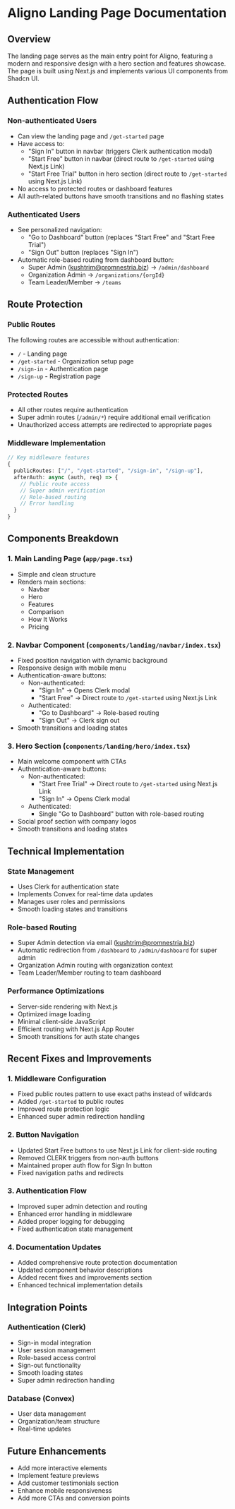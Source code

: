 # Aligno Landing Page Documentation

## Overview
The landing page serves as the main entry point for Aligno, featuring a modern and responsive design with a hero section and features showcase. The page is built using Next.js and implements various UI components from Shadcn UI.

## Authentication Flow

### Non-authenticated Users
- Can view the landing page and `/get-started` page
- Have access to:
  - "Sign In" button in navbar (triggers Clerk authentication modal)
  - "Start Free" button in navbar (direct route to `/get-started` using Next.js Link)
  - "Start Free Trial" button in hero section (direct route to `/get-started` using Next.js Link)
- No access to protected routes or dashboard features
- All auth-related buttons have smooth transitions and no flashing states

### Authenticated Users
- See personalized navigation:
  - "Go to Dashboard" button (replaces "Start Free" and "Start Free Trial")
  - "Sign Out" button (replaces "Sign In")
- Automatic role-based routing from dashboard button:
  - Super Admin (kushtrim@promnestria.biz) → `/admin/dashboard`
  - Organization Admin → `/organizations/{orgId}`
  - Team Leader/Member → `/teams`

## Route Protection

### Public Routes
The following routes are accessible without authentication:
- `/` - Landing page
- `/get-started` - Organization setup page
- `/sign-in` - Authentication page
- `/sign-up` - Registration page

### Protected Routes
- All other routes require authentication
- Super admin routes (`/admin/*`) require additional email verification
- Unauthorized access attempts are redirected to appropriate pages

### Middleware Implementation
```typescript
// Key middleware features
{
  publicRoutes: ["/", "/get-started", "/sign-in", "/sign-up"],
  afterAuth: async (auth, req) => {
    // Public route access
    // Super admin verification
    // Role-based routing
    // Error handling
  }
}
```

## Components Breakdown

### 1. Main Landing Page (`app/page.tsx`)
- Simple and clean structure
- Renders main sections:
  - Navbar
  - Hero
  - Features
  - Comparison
  - How It Works
  - Pricing

### 2. Navbar Component (`components/landing/navbar/index.tsx`)
- Fixed position navigation with dynamic background
- Responsive design with mobile menu
- Authentication-aware buttons:
  - Non-authenticated:
    - "Sign In" → Opens Clerk modal
    - "Start Free" → Direct route to `/get-started` using Next.js Link
  - Authenticated:
    - "Go to Dashboard" → Role-based routing
    - "Sign Out" → Clerk sign out
- Smooth transitions and loading states

### 3. Hero Section (`components/landing/hero/index.tsx`)
- Main welcome component with CTAs
- Authentication-aware buttons:
  - Non-authenticated:
    - "Start Free Trial" → Direct route to `/get-started` using Next.js Link
    - "Sign In" → Opens Clerk modal
  - Authenticated:
    - Single "Go to Dashboard" button with role-based routing
- Social proof section with company logos
- Smooth transitions and loading states

## Technical Implementation

### State Management
- Uses Clerk for authentication state
- Implements Convex for real-time data updates
- Manages user roles and permissions
- Smooth loading states and transitions

### Role-based Routing
- Super Admin detection via email (kushtrim@promnestria.biz)
- Automatic redirection from `/dashboard` to `/admin/dashboard` for super admin
- Organization Admin routing with organization context
- Team Leader/Member routing to team dashboard

### Performance Optimizations
- Server-side rendering with Next.js
- Optimized image loading
- Minimal client-side JavaScript
- Efficient routing with Next.js App Router
- Smooth transitions for auth state changes

## Recent Fixes and Improvements

### 1. Middleware Configuration
- Fixed public routes pattern to use exact paths instead of wildcards
- Added `/get-started` to public routes
- Improved route protection logic
- Enhanced super admin redirection handling

### 2. Button Navigation
- Updated Start Free buttons to use Next.js Link for client-side routing
- Removed CLERK triggers from non-auth buttons
- Maintained proper auth flow for Sign In button
- Fixed navigation paths and redirects

### 3. Authentication Flow
- Improved super admin detection and routing
- Enhanced error handling in middleware
- Added proper logging for debugging
- Fixed authentication state management

### 4. Documentation Updates
- Added comprehensive route protection documentation
- Updated component behavior descriptions
- Added recent fixes and improvements section
- Enhanced technical implementation details

## Integration Points

### Authentication (Clerk)
- Sign-in modal integration
- User session management
- Role-based access control
- Sign-out functionality
- Smooth loading states
- Super admin redirection handling

### Database (Convex)
- User data management
- Organization/team structure
- Real-time updates

## Future Enhancements
- Add more interactive elements
- Implement feature previews
- Add customer testimonials section
- Enhance mobile responsiveness
- Add more CTAs and conversion points